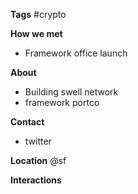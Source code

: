 **Tags**
#crypto 

**How we met**
- Framework office launch

**About**
- Building swell network
- framework portco

**Contact**
- twitter

**Location**
@sf

**Interactions**